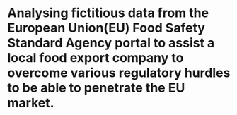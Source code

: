 # Analysing fictitious data from the European Union(EU) Food Safety Standard Agency portal to assist a local food export company to overcome various regulatory hurdles to be able to penetrate the EU market.
